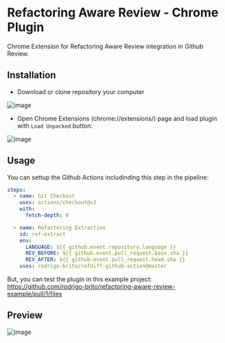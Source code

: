 # Refactoring Aware Review - Chrome Plugin

Chrome Extension for Refactoring Aware Review integration in Github Review.

## Installation
- Download or clone repository your computer

![image](https://user-images.githubusercontent.com/7620947/74889844-0049ef80-5361-11ea-8a38-f23cd5000643.png)

- Open Chrome Extensions (chrome://extensions/) page and load plugin with `Load Unpacked` button:

![image](https://user-images.githubusercontent.com/7620947/74890021-882ff980-5361-11ea-8fd1-c7ab4e75f336.png)


## Usage

You can settup the Github Actions includinding this step in the pipeline:

```yaml
steps:
  - name: Git Checkout
    uses: actions/checkout@v2
    with:
      fetch-depth: 0

  - name: Refactoring Extraction
    id: ref-extract
    env:
      LANGUAGE: ${{ github.event.repository.language }}
      REV_BEFORE: ${{ github.event.pull_request.base.sha }}
      REV_AFTER: ${{ github.event.pull_request.head.sha }}
    uses: rodrigo-brito/refdiff-github-action@master
```

But, you can test the plugin in this example project: https://github.com/rodrigo-brito/refactoring-aware-review-example/pull/1/files

## Preview

![image](https://user-images.githubusercontent.com/7620947/74206000-61ced780-4c58-11ea-8478-46e02bd059e9.png)
